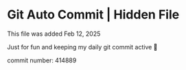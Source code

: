 # Git Auto Commit | Hidden File

This file was added Feb 12, 2025

Just for fun and keeping my daily git commit active 🤪

commit number: 414889
